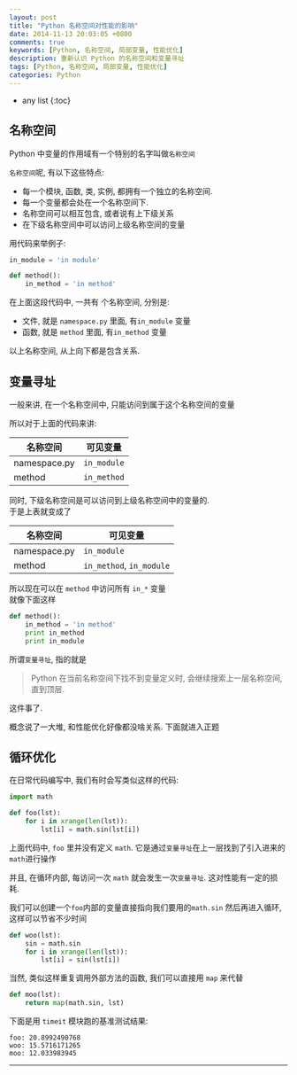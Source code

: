 ```yaml
---
layout: post
title: "Python 名称空间对性能的影响"
date: 2014-11-13 20:03:05 +0800
comments: true
keywords: [Python, 名称空间, 局部变量, 性能优化]
description: 重新认识 Python 的名称空间和变量寻址
tags: [Python, 名称空间, 局部变量, 性能优化]
categories: Python
---
```



<!--more-->
* any list
{:toc}

## 名称空间 ##

Python 中变量的作用域有一个特别的名字叫做`名称空间`

`名称空间`呢, 有以下这些特点:

* 每一个模块, 函数, 类, 实例, 都拥有一个独立的名称空间.    
* 每一个变量都会处在一个名称空间下.     
* 名称空间可以相互包含, 或者说有上下级关系
* 在下级名称空间中可以访问上级名称空间的变量


用代码来举例子:

```python namespace.py
in_module = 'in module'

def method():
    in_method = 'in method'
```

在上面这段代码中, 一共有 个名称空间, 分别是:

* 文件, 就是 `namespace.py` 里面, 有`in_module` 变量
* 函数, 就是 `method` 里面, 有`in_method` 变量


以上名称空间, 从上向下都是包含关系.



## 变量寻址 ##

一般来讲, 在一个名称空间中, 只能访问到属于这个名称空间的变量

所以对于上面的代码来讲:

|名称空间|可见变量|
|--------|--------|
|namespace.py|`in_module`|
|method|`in_method`|

同时, 下级名称空间是可以访问到上级名称空间中的变量的.    
于是上表就变成了

|名称空间|可见变量|
|--------|--------|
|namespace.py|`in_module`|
|method|`in_method`, `in_module`|


所以现在可以在 `method` 中访问所有 `in_*` 变量    
就像下面这样

```python
def method():
    in_method = 'in method'
    print in_method
    print in_module
```

所谓`变量寻址`, 指的就是

> Python 在当前名称空间下找不到变量定义时,
> 会继续搜索上一层名称空间, 直到顶层.

这件事了.

概念说了一大堆, 和性能优化好像都没啥关系. 下面就进入正题

## 循环优化 ##

在日常代码编写中, 我们有时会写类似这样的代码:

```python
import math

def foo(lst):
    for i in xrange(len(lst)):
        lst[i] = math.sin(lst[i])
```

上面代码中, `foo` 里并没有定义 `math`.
它是通过`变量寻址`在上一层找到了引入进来的`math`进行操作

并且, 在循环内部, 每访问一次 `math` 就会发生一次`变量寻址`.
这对性能有一定的损耗.

我们可以创建一个`foo`内部的变量直接指向我们要用的`math.sin`
然后再进入循环, 这样可以节省不少时间

```python
def woo(lst):
    sin = math.sin
    for i in xrange(len(lst)):
        lst[i] = sin(lst[i])
```

当然, 类似这样重复调用外部方法的函数, 我们可以直接用 `map` 来代替

```python
def moo(lst):
    return map(math.sin, lst)
```

下面是用 `timeit` 模块跑的基准测试结果:

```
foo: 20.8992490768
woo: 15.5716171265
moo: 12.033983945
```

--------
